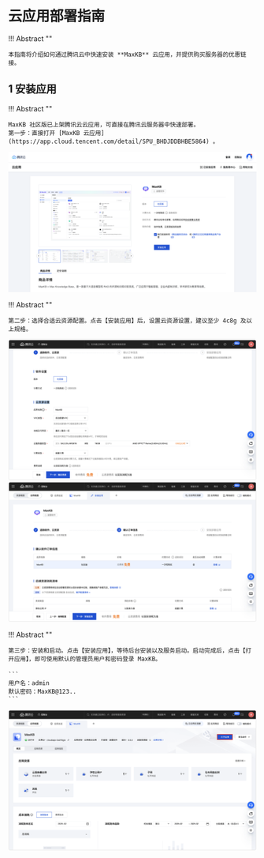 # 云应用部署指南

!!! Abstract ""

    本指南将介绍如何通过腾讯云中快速安装 **MaxKB** 云应用，并提供购买服务器的优惠链接。

## 1 安装应用

!!! Abstract ""

    MaxKB 社区版已上架腾讯云云应用，可直接在腾讯云服务器中快速部署。   
    第一步：直接打开 [MaxKB 云应用](https://app.cloud.tencent.com/detail/SPU_BHDJDDBHBE5864) 。

![腾讯云应用](../img/index/maxkb_app_cloud.png)

!!! Abstract ""

    第二步：选择合适云资源配置。点击【安装应用】后，设置云资源设置，建议至少 4c8g 及以上规格。

![应用资源](../img/index/app_resource.png)
![应用资源](../img/index/app_resource2.png)



!!! Abstract ""

    第三步：安装和启动。点击【安装应用】，等待后台安装以及服务启动。启动完成后，点击【打开应用】，即可使用默认的管理员用户和密码登录 MaxKB。

    ```
    用户名：admin
    默认密码：MaxKB@123..
    ```
![安装](../img/index/open_maxkb_app.png)

